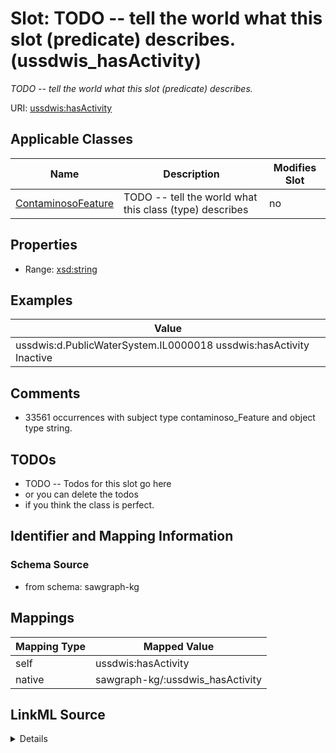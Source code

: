 

# Slot: TODO -- tell the world what this slot (predicate) describes. (ussdwis_hasActivity)


_TODO -- tell the world what this slot (predicate) describes._





URI: [ussdwis:hasActivity](http://sawgraph.spatialai.org/v1/us-sdwis#hasActivity)



<!-- no inheritance hierarchy -->





## Applicable Classes

| Name | Description | Modifies Slot |
| --- | --- | --- |
| [ContaminosoFeature](../classes/ContaminosoFeature.md) | TODO -- tell the world what this class (type) describes |  no  |







## Properties

* Range: [xsd:string](http://www.w3.org/2001/XMLSchema#string)






## Examples

| Value |
| --- |
| ussdwis:d.PublicWaterSystem.IL0000018 ussdwis:hasActivity Inactive |

## Comments

* 33561 occurrences with subject type contaminoso_Feature and object type string.

## TODOs

* TODO -- Todos for this slot go here
* or you can delete the todos
* if you think the class is perfect.

## Identifier and Mapping Information







### Schema Source


* from schema: sawgraph-kg




## Mappings

| Mapping Type | Mapped Value |
| ---  | ---  |
| self | ussdwis:hasActivity |
| native | sawgraph-kg/:ussdwis_hasActivity |




## LinkML Source

<details>
```yaml
name: ussdwis_hasActivity
description: TODO -- tell the world what this slot (predicate) describes.
title: TODO -- tell the world what this slot (predicate) describes.
todos:
- TODO -- Todos for this slot go here
- or you can delete the todos
- if you think the class is perfect.
comments:
- 33561 occurrences with subject type contaminoso_Feature and object type string.
examples:
- value: ussdwis:d.PublicWaterSystem.IL0000018 ussdwis:hasActivity Inactive
from_schema: sawgraph-kg
rank: 1000
slot_uri: ussdwis:hasActivity
alias: ussdwis_hasActivity
domain_of:
- contaminoso_Feature
range: string

```
</details>